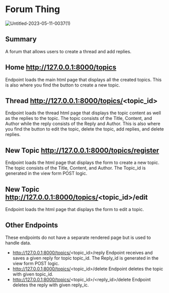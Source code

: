 # Forum Thing

![Untitled-2023-05-11-0037(1)](https://github.com/chantheepic/ParkC_INEW_2434/assets/33669637/170ea4d9-e4df-4267-ae6b-9419e2711187)

## Summary
A forum that allows users to create a thread and add replies.

## Home http://127.0.0.1:8000/topics
Endpoint loads the main html page that displays all the created topics.
This is also where you find the button to create a new topic.

## Thread http://127.0.0.1:8000/topics/<topic_id>
Endpoint loads the thread html page that displays the topic content as well as the replies to the topic.
The topic consists of the Title, Content, and Author while the reply consists of the Reply and Author.
This is also where you find the button to edit the topic, delete the topic, add replies, and delete replies.

## New Topic http://127.0.0.1:8000/topics/register
Endpoint loads the html page that displays the form to create a new topic.
The topic consists of the Title, Content, and Author.
The Topic_id is generated in the view form POST logic.

## New Topic http://127.0.0.1:8000/topics/<topic_id>/edit
Endpoint loads the html page that displays the form to edit a topic.

## Other Endpoints
These endpoints do not have a separate rendered page but is used to handle data.
- http://127.0.0.1:8000/topics/<topic_id>/reply
Endpoint receives and saves a given reply for topic topic_id. 
The Reply_id is generated in the view form POST logic.
- http://127.0.0.1:8000/topics/<topic_id>/delete
Endpoint deletes the topic with given topic_id. 
- http://127.0.0.1:8000/topics/<topic_id>/<reply_id>/delete
Endpoint deletes the reply with given reply_ic. 
